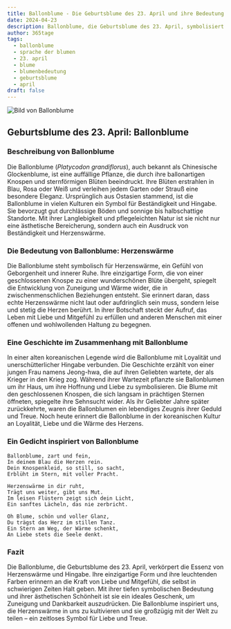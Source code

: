```yaml
---
title: Ballonblume - Die Geburtsblume des 23. April und ihre Bedeutung
date: 2024-04-23
description: Ballonblume, die Geburtsblume des 23. April, symbolisiert Herzenswärme. Erfahre mehr über ihre Geschichte, Bedeutung und Symbolik in der Sprache der Blumen.
author: 365tage
tags:
  - ballonblume
  - sprache der blumen
  - 23. april
  - blume
  - blumenbedeutung
  - geburtsblume
  - april
draft: false
---
```


![Bild von Ballonblume](https://cdn.pixabay.com/photo/2018/11/30/16/48/bellflower-flower-3848146_640.jpg#center)


## Geburtsblume des 23. April: Ballonblume

### Beschreibung von Ballonblume

Die Ballonblume (_Platycodon grandiflorus_), auch bekannt als Chinesische Glockenblume, ist eine auffällige Pflanze, die durch ihre ballonartigen Knospen und sternförmigen Blüten beeindruckt. Ihre Blüten erstrahlen in Blau, Rosa oder Weiß und verleihen jedem Garten oder Strauß eine besondere Eleganz. Ursprünglich aus Ostasien stammend, ist die Ballonblume in vielen Kulturen ein Symbol für Beständigkeit und Hingabe. Sie bevorzugt gut durchlässige Böden und sonnige bis halbschattige Standorte. Mit ihrer Langlebigkeit und pflegeleichten Natur ist sie nicht nur eine ästhetische Bereicherung, sondern auch ein Ausdruck von Beständigkeit und Herzenswärme.

### Die Bedeutung von Ballonblume: Herzenswärme

Die Ballonblume steht symbolisch für Herzenswärme, ein Gefühl von Geborgenheit und innerer Ruhe. Ihre einzigartige Form, die von einer geschlossenen Knospe zu einer wunderschönen Blüte übergeht, spiegelt die Entwicklung von Zuneigung und Wärme wider, die in zwischenmenschlichen Beziehungen entsteht. Sie erinnert daran, dass echte Herzenswärme nicht laut oder aufdringlich sein muss, sondern leise und stetig die Herzen berührt. In ihrer Botschaft steckt der Aufruf, das Leben mit Liebe und Mitgefühl zu erfüllen und anderen Menschen mit einer offenen und wohlwollenden Haltung zu begegnen.

### Eine Geschichte im Zusammenhang mit Ballonblume

In einer alten koreanischen Legende wird die Ballonblume mit Loyalität und unerschütterlicher Hingabe verbunden. Die Geschichte erzählt von einer jungen Frau namens Jeong-hwa, die auf ihren Geliebten wartete, der als Krieger in den Krieg zog. Während ihrer Wartezeit pflanzte sie Ballonblumen um ihr Haus, um ihre Hoffnung und Liebe zu symbolisieren. Die Blume mit den geschlossenen Knospen, die sich langsam in prächtigen Sternen öffneten, spiegelte ihre Sehnsucht wider. Als ihr Geliebter Jahre später zurückkehrte, waren die Ballonblumen ein lebendiges Zeugnis ihrer Geduld und Treue. Noch heute erinnert die Ballonblume in der koreanischen Kultur an Loyalität, Liebe und die Wärme des Herzens.

### Ein Gedicht inspiriert von Ballonblume

```
Ballonblume, zart und fein,  
In deinem Blau die Herzen rein.  
Dein Knospenkleid, so still, so sacht,  
Erblüht im Stern, mit voller Pracht.  

Herzenswärme in dir ruht,  
Trägt uns weiter, gibt uns Mut.  
Im leisen Flüstern zeigt sich dein Licht,  
Ein sanftes Lächeln, das nie zerbricht.  

Oh Blume, schön und voller Glanz,  
Du trägst das Herz im stillen Tanz.  
Ein Stern am Weg, der Wärme schenkt,  
An Liebe stets die Seele denkt.  
```

### Fazit

Die Ballonblume, die Geburtsblume des 23. April, verkörpert die Essenz von Herzenswärme und Hingabe. Ihre einzigartige Form und ihre leuchtenden Farben erinnern an die Kraft von Liebe und Mitgefühl, die selbst in schwierigen Zeiten Halt geben. Mit ihrer tiefen symbolischen Bedeutung und ihrer ästhetischen Schönheit ist sie ein ideales Geschenk, um Zuneigung und Dankbarkeit auszudrücken. Die Ballonblume inspiriert uns, die Herzenswärme in uns zu kultivieren und sie großzügig mit der Welt zu teilen – ein zeitloses Symbol für Liebe und Treue.